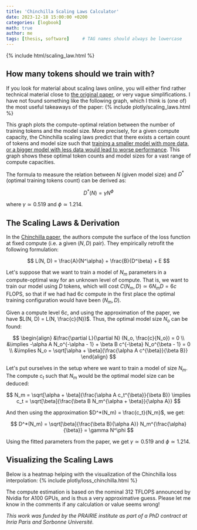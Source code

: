 ```yaml
---
title: 'Chinchilla Scaling Laws Calculator'
date: 2023-12-18 15:00:00 +0200
categories: [logbook]
math: true
author: me
tags: [thesis, software]     # TAG names should always be lowercase
---
```


{% include html/scaling_law.html %}


## How many tokens should we train with?

If you look for material about scaling laws online, you will either find rather technical material close to [the original paper](https://arxiv.org/pdf/2203.15556.pdf), or very vague simplifications. I have not found something like the following graph, which I think is (one of) the most useful takeaways of the paper:
{% include plotly/scaling_laws.html %}

This graph plots the compute-optimal relation between the number of training tokens and the model size. More precisely, for a given compute capacity, the Chinchilla scaling laws predict that there exists a certain count of tokens and model size such that <ins>training a smaller model with more data, or a bigger model with less data would lead to worse performance</ins>. This graph shows these optimal token counts and model sizes for a vast range of compute capacities.

The formula to measure the relation between $N$ (given model size) and $D^*$ (optimal training tokens count) can be derived as:

$$ D^*(N) = \gamma N^\phi $$ 

where $\gamma \simeq 0.519$ and $\phi \simeq 1.214$.


## The Scaling Laws & Derivation

In the [Chinchilla paper](https://arxiv.org/pdf/2203.15556.pdf), the authors compute the surface of the loss function at fixed compute (i.e. a given $(N, D)$ pair). They empirically retrofit the following formulation:

$$ L(N, D) = \frac{A}{N^\alpha} + \frac{B}{D^\beta} + E $$

Let's suppose that we want to train a model of $N_m$ parameters in a compute-optimal way for an unknown level of compute. That is, we want to train our model using $D$ tokens, which will cost $C(N_m, D) \simeq 6N_mD = 6c$ FLOPS, so that if we had had $6c$ compute in the first place the optimal training configuration would have been $(N_m, D)$.

Given a compute level $6c$, and using the approximation of the paper, we have $L(N, D) = L(N, \frac{c}{N})$. Thus, the optimal model size $N_o$ can be found:

$$ \begin{align}
&\frac{\partial L}{\partial N} (N_o, \frac{c}{N_o}) = 0 \\
&\implies -\alpha A N_o^{-\alpha - 1} + \beta B c^{-\beta} N_o^{\beta - 1} = 0 \\
&\implies N_o = \sqrt[\alpha + \beta]{\frac{\alpha A c^{\beta}}{\beta B}}
\end{align} $$

Let's put ourselves in the setup where we want to train a model of size $N_m$. The compute $c_t$ such that $N_m$ would be the optimal model size can be deduced:

$$ N_m = \sqrt[\alpha + \beta]{\frac{\alpha A c_t^{\beta}}{\beta B}} \implies c_t = \sqrt[\beta]{\frac{\beta B N_m^{\alpha + \beta}}{\alpha A}} $$

And then using the approximation $D^*(N_m) = \frac{c_t}{N_m}$, we get:

$$ D^*(N_m) = \sqrt[\beta]{\frac{\beta B}{\alpha A}} N_m^{\frac{\alpha}{\beta}} = \gamma N^\phi $$

Using the fitted parameters from the paper, we get $\gamma \simeq 0.519$ and $\phi \simeq 1.214$.

## Visualizing the Scaling Laws

Below is a heatmap helping with the visualization of the Chinchilla loss interpolation:
{% include plotly/loss_chinchilla.html %}

The compute estimation is based on the nominal 312 TFLOPS announced by Nvidia for A100 GPUs, and is thus a very approximative guess. Please let me know in the comments if any calculation or value seems wrong!

*This work was funded by the PRAIRIE institute as part of a PhD contract at Inria Paris and Sorbonne Université.*